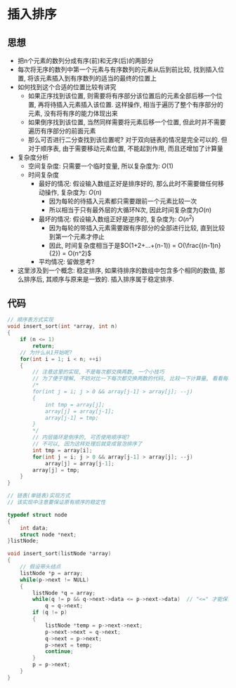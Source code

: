 # 插入排序

## 思想

- 把n个元素的数列分成有序(前)和无序(后)的两部分
- 每次将无序的数列中第一个元素与有序数列的元素从后到前比较, 找到插入位置, 将该元素插入到有序数列的适当的最终的位置上
- 如何找到这个合适的位置比较有讲究
    - 如果正序找到该位置, 则需要将有序部分该位置后的元素全部后移一个位置, 再将待插入元素插入该位置. 这样操作, 相当于遍历了整个有序部分的元素, 没有将有序的能力体现出来
    - 如果倒序找到该位置, 当然同样需要将元素后移一个位置, 但此时并不需要遍历有序部分的前面元素
    - 那么可否进行二分查找到该位置呢? 对于双向链表的情况是完全可以的. 但对于顺序表, 由于需要移动元素位置, 不能起到作用, 而且还增加了计算量
- 复杂度分析
    - 空间复杂度: 只需要一个临时变量, 所以复杂度为: $O(1)$
    - 时间复杂度
        - 最好的情况: 假设输入数组正好是排序好的, 那么此时不需要做任何移动操作, 复杂度为: $O(n)$
            - 因为每轮的待插入元素都只需要跟前一个元素比较一次
            - 所以相当于只有最外层的大循环N次, 因此时间复杂度为$O(n)$
        - 最坏的情况: 假设输入数组正好是逆序的, 复杂度为: $O(n^2)$
            - 因为每轮的带插入元素需要跟有序部分的全部进行比较, 直到比较到第一个元素才停止
            - 因此, 时间复杂度相当于是$O(1+2+...+(n-1)) = O(\frac{(n-1)n}{2}) = O(n^2)$
        - 平均情况: 留做思考?
- 这里涉及到一个概念: 稳定排序, 如果待排序的数组中包含多个相同的数值, 那么排序后, 其顺序与原来是一致的. 插入排序属于稳定排序.

## 代码

```C
// 顺序表方式实现
void insert_sort(int *array, int n)
{
    if (n <= 1)
        return;
    // 为什么从1开始呢?
    for(int i = 1; i < n; ++i)
    {
        // 注意这里的实现, 不是每次都交换两数, 一个小技巧
        // 为了便于理解, 不妨对比一下每次都交换两数的代码, 比较一下计算量, 看看每次都交换时其中的规律
        /*
        for(int j = i; j > 0 && array[j-1] > array[j]; --j)
        {
            int tmp = array[j];
            array[j] = array[j-1];
            array[j-1] = tmp;
        }
        */
        // 内层循环是倒序的, 可否使用顺序呢?
        // 不可以, 因为这样处理后就变成冒泡排序了
        int tmp = array[i];
        for(int j = i; j > 0 && array[j-1] > array[j]; --j)
            array[j] = array[j-1];
        array[j] = tmp;
    }
}

// 链表(单链表)实现方式
// 该实现中注意要保证原有顺序的稳定性

typedef struct node
{
    int data;
    struct node *next;
}listNode;

void insert_sort(listNode *array)
{
    // 假设带头结点
    listNode *p = array;
    while(p->next != NULL)
    {
        listNode *q = array;
        while(q != p && q->next->data <= p->next->data)  // "<=" 才能保证顺序的稳定性
            q = q->next;
        if (q != p)
        {
            listNode *temp = p->next->next;
            p->next->next = q->next;
            q->next = p->next;
            p->next = temp;
            continue;
        }
        p = p->next;
    }
}
```
